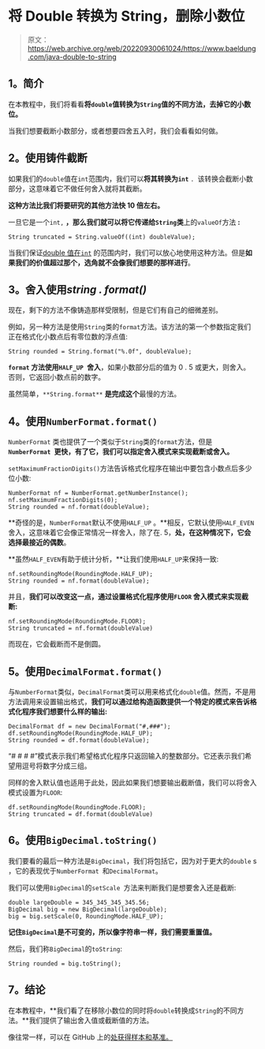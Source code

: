 # 将 Double 转换为 String，删除小数位

> 原文：<https://web.archive.org/web/20220930061024/https://www.baeldung.com/java-double-to-string>

## **1。简介**

在本教程中，我们将看看**将`double`值转换为`String`值的不同方法，去掉它的小数位。**

当我们想要截断小数部分，或者想要四舍五入时，我们会看看如何做。

## **2。使用铸件截断**

如果我们的`double`值在`int`范围内，我们可以**将其转换为`int`** `. `该转换会截断小数部分，这意味着它不做任何舍入就将其截断。

**这种方法比我们将要研究的其他方法快 10 倍左右。**

一旦它是一个`int,` **，那么我们就可以将它传递给`String`类**上的`valueOf`方法 **:**

```
String truncated = String.valueOf((int) doubleValue);
```

当我们保证[double 值在`int`](/web/20220909060320/https://www.baeldung.com/java-primitives) 的范围内时，我们可以放心地使用这种方法。但是**如果我们的价值超过那个，选角就不会像我们想要的那样进行**。

## **3。舍入使用*string . format()***

现在，剩下的方法不像铸造那样受限制，但是它们有自己的细微差别。

例如，另一种方法是使用`String`类的`format`方法。该方法的第一个参数指定我们正在格式化小数点后有零位数的浮点值:

```
String rounded = String.format("%.0f", doubleValue);
```

**`format` 方法使用`HALF_UP `舍入**，如果小数部分后的值为 0 . 5 或更大，则舍入。否则，它返回小数点前的数字。

虽然简单，`**String.format**` **是完成这个**最慢的方法。

## **4。使用`NumberFormat.format()`**

`NumberFormat` 类也提供了一个类似于`String`类的`format`方法，但是 **`NumberFormat `更快，有了它，我们可以指定舍入模式来实现截断或舍入。**

`setMaximumFractionDigits()`方法告诉格式化程序在输出中要包含小数点后多少位小数:

```
NumberFormat nf = NumberFormat.getNumberInstance();
nf.setMaximumFractionDigits(0);
String rounded = nf.format(doubleValue);
```

**奇怪的是，`NumberFormat`默认不使用`HALF_UP` 。**相反，它默认使用`HALF_EVEN`舍入，这意味着它会像正常情况一样舍入，除了在. 5，**处，在这种情况下，它会选择最接近的偶数**。

**虽然`HALF_EVEN`有助于统计分析，**让我们使用`HALF_UP`来保持一致:

```
nf.setRoundingMode(RoundingMode.HALF_UP);
String rounded = nf.format(doubleValue);
```

并且，**我们可以改变这一点，通过设置格式化程序使用`FLOOR` 舍入模式来实现截断:**

```
nf.setRoundingMode(RoundingMode.FLOOR);
String truncated = nf.format(doubleValue)
```

而现在，它会截断而不是倒圆。

## **5。使用`DecimalFormat.format()`**

与`NumberFormat`类似，`DecimalFormat`类可以用来格式化`double`值。然而，不是用方法调用来设置输出格式，**我们可以通过给构造函数提供一个特定的模式来告诉格式化程序我们想要什么样的输出:**

```
DecimalFormat df = new DecimalFormat("#,###");
df.setRoundingMode(RoundingMode.HALF_UP);
String rounded = df.format(doubleValue);
```

“# # # #”模式表示我们希望格式化程序只返回输入的整数部分。它还表示我们希望用逗号将数字分成三组。

同样的舍入默认值也适用于此处，因此如果我们想要输出截断值，我们可以将舍入模式设置为`FLOOR`:

```
df.setRoundingMode(RoundingMode.FLOOR);
String truncated = df.format(doubleValue)
```

## **6。使用`BigDecimal.toString()`**

我们要看的最后一种方法是`BigDecimal`，我们将包括它，因为对于更大的`double` s ，它的表现优于`NumberFormat `和`DecimalFormat`。

我们可以使用`BigDecimal`的`setScale `方法来判断我们是想要舍入还是截断:

```
double largeDouble = 345_345_345_345.56;
BigDecimal big = new BigDecimal(largeDouble);
big = big.setScale(0, RoundingMode.HALF_UP);
```

**记住`BigDecimal`是不可变的，所以像字符串一样，我们需要重置值。**

然后，我们称`BigDecimal`的`toString`:

```
String rounded = big.toString();
```

## **7。结论**

在本教程中，**我们看了在移除小数位的同时将`double`转换成`String`的不同方法。**我们提供了输出舍入值或截断值的方法。

像往常一样，可以在 GitHub 上的[处获得样本和基准。](https://web.archive.org/web/20220909060320/https://github.com/eugenp/tutorials/tree/master/core-java-modules/core-java-numbers)